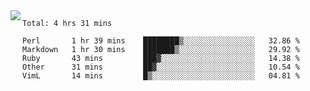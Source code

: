 

<a href="https://github.com/anuraghazra/github-readme-stats">
  <img align="left" src="https://github-readme-stats.vercel.app/api?username=kfly8&count_private=true&show_icons=true&theme=calm" />
</a>


<!--START_SECTION:waka-->
```text
Total: 4 hrs 31 mins

Perl       1 hr 39 mins    ████████▒░░░░░░░░░░░░░░░░   32.86 % 
Markdown   1 hr 30 mins    ███████▒░░░░░░░░░░░░░░░░░   29.92 % 
Ruby       43 mins         ███▓░░░░░░░░░░░░░░░░░░░░░   14.38 % 
Other      31 mins         ██▓░░░░░░░░░░░░░░░░░░░░░░   10.54 % 
VimL       14 mins         █▒░░░░░░░░░░░░░░░░░░░░░░░   04.81 % 
```
<!--END_SECTION:waka-->
